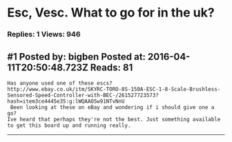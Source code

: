 # Esc, Vesc. What to go for in the uk?

### Replies: 1 Views: 946

## \#1 Posted by: bigben Posted at: 2016-04-11T20:50:48.723Z Reads: 81

```
Has anyone used one of these escs?
http://www.ebay.co.uk/itm/SKYRC-TORO-8S-150A-ESC-1-8-Scale-Brushless-Sensored-Speed-Controller-with-BEC-/261527723573?hash=item3ce4445e35:g:lWQAAOSw91NTvNnU
 Been looking at these on eBay and wondering if i should give one a go?
Ive heard that perhaps they're not the best. Just something available to get this board up and running really.
```

---
